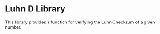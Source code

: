 # Luhn D Library

This library provides a function for verifying the Luhn Checksum of a given
number.